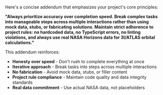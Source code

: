 Here's a concise addendum that emphasizes your project's core principles:

**"Always prioritize accuracy over completion speed. Break complex tasks into manageable steps across multiple interactions rather than using mock data, stubs, or fabricating solutions. Maintain strict adherence to project rules: no hardcoded data, no TypeScript errors, no linting violations, and always use real NASA Horizons data for 3I/ATLAS orbital calculations."**

This addendum reinforces:

- **Honesty over speed** - Don't rush to complete everything at once
- **Iterative approach** - Break tasks into steps across multiple interactions
- **No fabrication** - Avoid mock data, stubs, or filler content
- **Project rule compliance** - Maintain code quality and data integrity standards
- **Real data commitment** - Use actual NASA data, not placeholders

